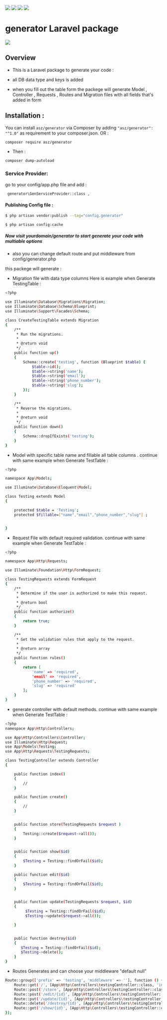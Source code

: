 <div class="center row">
<img src="https://img.shields.io/github/issues/ahmadzreqat/generator" >
<img src="https://img.shields.io/github/stars/ahmadzreqat/generator" >
<img src="https://img.shields.io/github/license/ahmadzreqat/generator" >
<img src="https://img.shields.io/github/watchers/ahmadzreqat/generator?style=social" >
 </div>

# generator Laravel package 

<img src="https://github.com/ahmadzreqat/generator/blob/master/Screenshot%202020-11-12%20213655.png">

## Overview
* This is a Laravel package to generate your code :
 - all DB data type and keys is added

 - when you fill out the table form the packege will generate 
   Model , Controller , Requests , Routes and Migration files
   with all fields that's added in form  



## Installation :
You can install `asz/generator` via Composer by adding `"asz/generator": "^1.0"` 
as requirement to your composer.json. 
OR : 
```bash
composer require asz/generator
```
* Then :
```bash
composer dump-autoload
```

### Service Provider:

go to your config/app.php file and add : 
```bash
 generator\GenServiceProvider::class ,
```
#### Publishing Config file :
```bash 
$ php artisan vendor:publish --tag="config.generator"
```
```bash
$ php artisan config:cache
```

##### Now visit yourdomain/generator to start generate your code with multiable options 
 * also you can change default route and put middleware from config/generator.php

this packege will generate :
* Migration file with data type  columns 
Here is example when Generate TestingTable : 
```bash 
<?php

use Illuminate\Database\Migrations\Migration;
use Illuminate\Database\Schema\Blueprint;
use Illuminate\Support\Facades\Schema;

class CreateTestingTable extends Migration
{
    /**
     * Run the migrations.
     *
     * @return void
     */
    public function up()
    {
        Schema::create('testing', function (Blueprint $table) {
            $table->id();
            $table->string('name');
            $table->string('email');
            $table->string('phone_number');
            $table->string('slug');
        });
    }

    /**
     * Reverse the migrations.
     *
     * @return void
     */
    public function down()
    {
        Schema::dropIfExists('testing');
    }
}

```
* Model with specific table name and fillable all table columns  .
continue with same  example when Generate TestTable : 
```bash 
<?php

namespace App\Models;

use Illuminate\Database\Eloquent\Model;

class Testing extends Model
{

    protected $table = 'Testing';
    protected $fillable=["name","email","phone_number","slug"] ;


}

```

* Request File with default required validation.
continue with same  example when Generate TestTable : 
```bash
<?php

namespace App\Http\Requests;

use Illuminate\Foundation\Http\FormRequest;

class TestingRequests extends FormRequest
{
    /**
     * Determine if the user is authorized to make this request.
     *
     * @return bool
     */
    public function authorize()
    {
        return true;
    }

    /**
     * Get the validation rules that apply to the request.
     *
     * @return array
     */
    public function rules()
    {
        return [
            'name' => 'required',
            'email' => 'required',
            'phone_number' => 'required',
            'slug' => 'required'
        ];
    }
}
```

* generate controller with default methods.
continue with same  example when Generate TestTable : 
```bash
<?php
namespace App\Http\Controllers;

use App\Http\Controllers\Controller;
use Illuminate\Http\Request;
use App\Models\Testing;
use App\Http\Requests\TestingRequests;

class TestingController extends Controller
{

    public function index()
    {
        //
    }

    public function create()
    {
        //
    }


    public function store(TestingRequests $request )
    {
        Testing::create($request->all());
    }


    public function show($id)
    {
        $Testing = Testing::findOrFail($id);
    }

    public function edit($id)
    {
        $Testing = Testing::findOrFail($id);
    }


    public function update(TestingRequests $request, $id)
    {
         $Testing = Testing::findOrFail($id);
         $Testing->update($request->all());

    }


    public function destroy($id)
    {
       $Testing = Testing::findOrFail($id);
       $Testing->delete();
    }
}
```

* Routes Generates and can choose your middleware "default null"


```bash 
Route::group(['prefix' => 'testing', 'middleware' => ''], function () {
    Route::get('/', [App\Http\Controllers\testingController::class, 'index']);
    Route::post('/store', [App\Http\Controllers\testingController::class, 'store']);
    Route::post('/edit/{id}', [App\Http\Controllers\testingController::class, 'edit']);
    Route::put('/update/{id}', [App\Http\Controllers\testingController::class, 'update']);
    Route::delete('/destroy/{id}', [App\Http\Controllers\testingController::class, 'destroy']);
    Route::get('/show/{id}', [App\Http\Controllers\testingController::class, 'show']);
});
```

